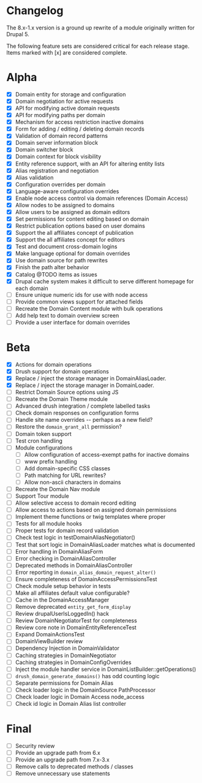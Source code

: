 Changelog
=====

The 8.x-1.x version is a ground up rewrite of a module originally written for
Drupal 5.

The following feature sets are considered critical for each release stage. Items
marked with [x] are considered complete.

# Alpha
- [x] Domain entity for storage and configuration
- [x] Domain negotiation for active requests
- [x] API for modifying active domain requests
- [x] API for modifying paths per domain
- [x] Mechanism for access restriction inactive domains
- [x] Form for adding / editing / deleting domain records
- [x] Validation of domain record patterns
- [x] Domain server information block
- [x] Domain switcher block
- [x] Domain context for block visibility
- [x] Entity reference support, with an API for altering entity lists
- [x] Alias registration and negotiation
- [x] Alias validation
- [x] Configuration overrides per domain
- [x] Language-aware configuration overrides
- [x] Enable node access control via domain references (Domain Access)
- [x] Allow nodes to be assigned to domains
- [x] Allow users to be assigned as domain editors
- [x] Set permissions for content editing based on domain
- [x] Restrict publication options based on user domains
- [x] Support the all affiliates concept of publication
- [x] Support the all affiliates concept for editors
- [x] Test and document cross-domain logins
- [x] Make language optional for domain overrides
- [x] Use domain source for path rewrites
- [x] Finish the path alter behavior
- [x] Catalog @TODO items as issues
- [x] Drupal cache system makes it difficult to serve different homepage for each domain
- [ ] Ensure unique numeric ids for use with node access
- [ ] Provide common views support for attached fields
- [ ] Recreate the Domain Content module with bulk operations
- [ ] Add help text to domain overview screen
- [ ] Provide a user interface for domain overrides

# Beta
- [x] Actions for domain operations
- [x] Drush support for domain operations
- [x] Replace / inject the storage manager in DomainAliasLoader.
- [x] Replace / inject the storage manager in DomainLoader.
- [ ] Restrict Domain Source options using JS
- [ ] Recreate the Domain Theme module
- [ ] Advanced drush integration / complete labelled tasks
- [ ] Check domain responses on configuration forms
- [ ] Handle site name overrides -- perhaps as a new field?
- [ ] Restore the `domain_grant_all` permission?
- [ ] Domain token support
- [ ] Test cron handling
- [ ] Module configurations
  - [ ] Allow configuration of access-exempt paths for inactive domains
  - [ ] www prefix handling
  - [ ] Add domain-specific CSS classes
  - [ ] Path matching for URL rewrites?
  - [ ] Allow non-ascii characters in domains
- [ ] Recreate the Domain Nav module
- [ ] Support Tour module
- [ ] Allow selective access to domain record editing
- [ ] Allow access to actions based on assigned domain permissions
- [ ] Implement theme functions or twig templates where proper
- [ ] Tests for all module hooks
- [ ] Proper tests for domain record validation
- [ ] Check test logic in testDomainAliasNegotiator()
- [ ] Test that sort logic in DomainAliasLoader matches what is documented
- [ ] Error handling in DomainAliasForm
- [ ] Error checking in DomainAliasController
- [ ] Deprecated methods in DomainAliasController
- [ ] Error reporting in `domain_alias_domain_request_alter()`
- [ ] Ensure completeness of DomainAccessPermissionsTest
- [ ] Check module setup behavior in tests
- [ ] Make all affiliates default value configurable?
- [ ] Cache in the DomainAccessManager
- [ ] Remove deprecated `entity_get_form_display`
- [ ] Review drupalUserIsLoggedIn() hack
- [ ] Review DomainNegotiatorTest for completeness
- [ ] Review core note in DomainEntityReferenceTest
- [ ] Expand DomainActionsTest
- [ ] DomainViewBuilder review
- [ ] Dependency Injection in DomainValidator
- [ ] Caching strategies in DomainNegotiator
- [ ] Caching strategies in DomainConfigOverrides
- [ ] Inject the module handler service in DomainListBuilder::getOperations()
- [ ] `drush_domain_generate_domains()` has odd counting logic
- [ ] Separate permissions for Domain Alias
- [ ] Check loader logic in the DomainSource PathProcessor
- [ ] Check loader logic in Domain Access node_access
- [ ] Check id logic in Domain Alias list controller

# Final
- [ ] Security review
- [ ] Provide an upgrade path from 6.x
- [ ] Provide an upgrade path from 7.x-3.x
- [ ] Remove calls to deprecated methods / classes
- [ ] Remove unnecessary use statements
